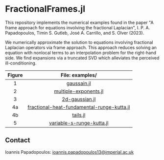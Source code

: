# FractionalFrames.jl

This repository implements the numerical examples found in the paper "A frame approach for equations involving the fractional Laplacian", I. P. A. Papadopoulos, Timin S. Gutleb, José A. Carrillo, and S. Olver (2023).

We numerically approximate the solution to equations involving fractional Laplacian operators via frame approach. This approach reduces solving an equation with nonlocal terms to an interpolation problem for the right-hand side. We find expansions via a truncated SVD which alleviates the perceived ill-conditioning.

|Figure|File: examples/|
|:-:|:-:|
|1|[gaussain.jl](https://github.com/ioannisPApapadopoulos/FractionalFrames.jl/blob/main/examples/gaussian.jl)|
|2|[multiple-exponents.jl](https://github.com/ioannisPApapadopoulos/FractionalFrames.jl/blob/main/examples/multiple-exponents.jl)|
|3|[2d-gaussian.jl](https://github.com/ioannisPApapadopoulos/FractionalFrames.jl/blob/main/examples/2d-gaussian.jl)|
|4a|[fractional-heat-fundamental-runge-kutta.jl](https://github.com/ioannisPApapadopoulos/FractionalFrames.jl/blob/main/examples/fractional-heat-fundamental-runge-kutta.jl)|
|4b|[tails.jl](https://github.com/ioannisPApapadopoulos/FractionalFrames.jl/blob/main/examples/tails.jl)|
|5|[variable-s-runge-kutta.jl](https://github.com/ioannisPApapadopoulos/FractionalFrames.jl/blob/main/examples/variable-s-runge-kutta.jl)|

## Contact
Ioannis Papadopoulos: ioannis.papadopoulos13@imperial.ac.uk